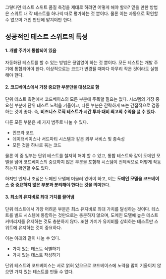 그렇다면 테스트 스위트 품질 측정을 제대로 하려면 어떻게 해야 할까?
믿을 만한 방법은 스위트 내 각 테스트를 하나씩 따로 평가하는 것 뿐이다.
물론 이는 자동으로 확인할 수 없으며 개인 판단에 맡겨야만 한다.

## 성공적인 테스트 스위트의 특성

#### 1. 개발 주기에 통합되어 있음

자동화된 테스트를 할 수 있는 방법은 끊임없이 하는 것 뿐이다. 모든 테스트는 개발 주기에 통합되어야 한다.
이상적으로는 코드가 변경될 때마다 아무리 작은 것이라도 실행해야 한다.

#### 2. 코드베이스에서 가장 중요한 부분만을 대상으로 함

단위 테스트 측면에서 코드베이스의 모든 부분에 주목할 필요는 없다.
시스템의 가장 중요한 부분에 단위 테스트 노력을 기울이고, 다른 부분은 간략하게 또는 간접적으로 검증하는 것이 좋다.
즉, **비즈니스 로직 테스트가 시간 투자 대비 최고의 수익을 낼 수 있다.**

다른 모든 부분은 세 가지 범주로 나눌 수 있다.
- 인프라 코드
- 데이터베이스나 서드파티 시스템과 같은 외부 서비스 및 종속성
- 모든 것을 하나로 묶는 코드

물론 이 중 일부는 단위 테스트를 철저히 해야 할 수 있고, 통합 테스트와 같이 도메인 모델을 넘어 코드베이스의 중요하지 않은 부분을 포함해 시스템이 전체적으로 어떻게 작동하는지 확인할 수도 있다.

하지만 언제나 초점은 도메인 모델에 머물러 있어야 하고, 이는 **도메인 모델을 코드베이스 중 중요하지 않은 부분과 분리해야 한다는 것을 의미**한다.

#### 3. 최소의 유지비로 최대 가치를 끌어냄

단위 테스트에서 가장 어려운 부분은 최소 유지비로 최대 가치를 달성하는 것이다.
테스트를 빌드 시스템에 통합하는 것만으로는 충분하지 않으며, 도메인 모델에 높은 테스트 커버리지를 유지하는 것도 충분하지 않다.
또한 가치가 유지비를 상회하는 테스트만 스위트에 유지하는 것이 중요하다.

이는 아래와 같이 나눌 수 있다.
- 가치 있는 테스트 식별하기
- 가치 있는 테스트 작성하기

단위 테스트와 코드베이스는 서로 얽혀 있으므로 코드베이스에 노력을 많이 기울이지 않으면 가치 있는 테스트를 만들 수 없다.

